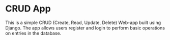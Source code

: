 # CRUD App
This is a simple CRUD (Create, Read, Update, Delete) Web-app built using Django. The app allows users register and login to perform basic operations on entries in the database.
